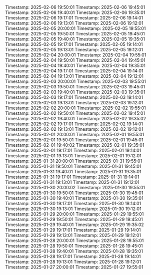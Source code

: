 Timestamp: 2025-02-06 19:50:01
Timestamp: 2025-02-06 19:45:01
Timestamp: 2025-02-06 19:40:01
Timestamp: 2025-02-06 19:35:01
Timestamp: 2025-02-06 19:17:01
Timestamp: 2025-02-06 19:14:01
Timestamp: 2025-02-06 19:13:01
Timestamp: 2025-02-06 19:12:01
Timestamp: 2025-02-05 20:00:01
Timestamp: 2025-02-05 19:55:01
Timestamp: 2025-02-05 19:50:01
Timestamp: 2025-02-05 19:45:01
Timestamp: 2025-02-05 19:40:01
Timestamp: 2025-02-05 19:35:01
Timestamp: 2025-02-05 19:17:01
Timestamp: 2025-02-05 19:14:01
Timestamp: 2025-02-05 19:13:01
Timestamp: 2025-02-05 19:12:01
Timestamp: 2025-02-04 20:00:01
Timestamp: 2025-02-04 19:55:01
Timestamp: 2025-02-04 19:50:01
Timestamp: 2025-02-04 19:45:01
Timestamp: 2025-02-04 19:40:01
Timestamp: 2025-02-04 19:35:01
Timestamp: 2025-02-04 19:17:01
Timestamp: 2025-02-04 19:14:01
Timestamp: 2025-02-04 19:13:01
Timestamp: 2025-02-04 19:12:01
Timestamp: 2025-02-03 20:00:01
Timestamp: 2025-02-03 19:55:01
Timestamp: 2025-02-03 19:50:01
Timestamp: 2025-02-03 19:45:01
Timestamp: 2025-02-03 19:40:01
Timestamp: 2025-02-03 19:35:01
Timestamp: 2025-02-03 19:17:01
Timestamp: 2025-02-03 19:14:01
Timestamp: 2025-02-03 19:13:01
Timestamp: 2025-02-03 19:12:01
Timestamp: 2025-02-02 20:00:01
Timestamp: 2025-02-02 19:55:01
Timestamp: 2025-02-02 19:50:01
Timestamp: 2025-02-02 19:45:01
Timestamp: 2025-02-02 19:40:01
Timestamp: 2025-02-02 19:35:02
Timestamp: 2025-02-02 19:17:01
Timestamp: 2025-02-02 19:14:01
Timestamp: 2025-02-02 19:13:01
Timestamp: 2025-02-02 19:12:01
Timestamp: 2025-02-01 20:00:01
Timestamp: 2025-02-01 19:55:01
Timestamp: 2025-02-01 19:50:01
Timestamp: 2025-02-01 19:45:01
Timestamp: 2025-02-01 19:40:02
Timestamp: 2025-02-01 19:35:01
Timestamp: 2025-02-01 19:17:01
Timestamp: 2025-02-01 19:14:01
Timestamp: 2025-02-01 19:13:01
Timestamp: 2025-02-01 19:12:01
Timestamp: 2025-01-31 20:00:01
Timestamp: 2025-01-31 19:55:01
Timestamp: 2025-01-31 19:50:01
Timestamp: 2025-01-31 19:45:01
Timestamp: 2025-01-31 19:40:01
Timestamp: 2025-01-31 19:35:01
Timestamp: 2025-01-31 19:17:01
Timestamp: 2025-01-31 19:14:01
Timestamp: 2025-01-31 19:13:01
Timestamp: 2025-01-31 19:12:01
Timestamp: 2025-01-30 20:00:02
Timestamp: 2025-01-30 19:55:01
Timestamp: 2025-01-30 19:50:01
Timestamp: 2025-01-30 19:45:01
Timestamp: 2025-01-30 19:40:01
Timestamp: 2025-01-30 19:35:01
Timestamp: 2025-01-30 19:17:01
Timestamp: 2025-01-30 19:14:01
Timestamp: 2025-01-30 19:13:01
Timestamp: 2025-01-30 19:12:01
Timestamp: 2025-01-29 20:00:01
Timestamp: 2025-01-29 19:55:01
Timestamp: 2025-01-29 19:50:01
Timestamp: 2025-01-29 19:45:01
Timestamp: 2025-01-29 19:40:01
Timestamp: 2025-01-29 19:35:02
Timestamp: 2025-01-29 19:17:01
Timestamp: 2025-01-29 19:14:01
Timestamp: 2025-01-29 19:13:01
Timestamp: 2025-01-29 19:12:01
Timestamp: 2025-01-28 20:00:01
Timestamp: 2025-01-28 19:55:01
Timestamp: 2025-01-28 19:50:01
Timestamp: 2025-01-28 19:45:01
Timestamp: 2025-01-28 19:40:01
Timestamp: 2025-01-28 19:35:01
Timestamp: 2025-01-28 19:17:01
Timestamp: 2025-01-28 19:14:01
Timestamp: 2025-01-28 19:13:01
Timestamp: 2025-01-28 19:12:01
Timestamp: 2025-01-27 20:00:01
Timestamp: 2025-01-27 19:55:01
